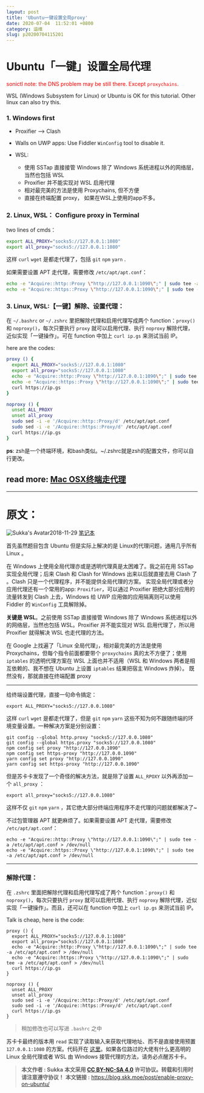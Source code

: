 ```yaml
---
layout: post
title: 'Ubuntu一键设置全局proxy'
date: 2020-07-04  11:52:01 +0800
category: 运维
slug: p20200704115201
---
```

# Ubuntu「一键」设置全局代理
<span style = 'color:red' >sonictl note: the DNS problem may be still there. Except `proxychains`. </span>

WSL (Windows Subsystem for Linux) or Ubuntu is OK for this tutorial. Other linux can also try this.

### 1. Windows first

- Proxifier --> Clash

- Walls on UWP apps: Use Fiddler `WinConfig` tool to disable it.

- WSL: 
  - 使用 SSTap 直接接管 Windows 除了 Windows 系统进程以外的网络层，当然也包括 WSL
  - Proxifier 并不能实现对 WSL 启用代理
  - 相对最完美的方法是使用 Proxychains, 但不方便
  - 直接在终端配置 proxy， 如果在WSL上使用的app不多。

### 2. Linux, WSL： Configure proxy in Terminal

 two lines of cmds：

```bash
export ALL_PROXY="socks5://127.0.0.1:1080"
export all_proxy="socks5://127.0.0.1:1080"
```

这样 `curl` `wget` 是都走代理了，包括 `git` `npm` `yarn` .

如果需要设置 APT 走代理，需要修改 `/etc/apt/apt.conf`：

```bash
echo -e "Acquire::http::Proxy \"http://127.0.0.1:1090\";" | sudo tee -a /etc/apt/apt.conf > /dev/null
echo -e "Acquire::https::Proxy \"http://127.0.0.1:1090\";" | sudo tee -a /etc/apt/apt.conf > /dev/null
```

### 3.  Linux, WSL:【一键】解除、设置代理：

在  `~/.bashrc` or `~/.zshrc` 里把解除代理和启用代理写成两个 function：`proxy()` 和 `noproxy()`，每次只要执行 `proxy` 就可以启用代理、执行 `noproxy` 解除代理，近似实现「一键操作」。可在 function 中加上 `curl ip.gs` 来测试当前 IP。

 here are the codes:

```bash
proxy () {
  export ALL_PROXY="socks5://127.0.0.1:1080"
  export all_proxy="socks5://127.0.0.1:1080"
  echo -e "Acquire::http::Proxy \"http://127.0.0.1:1090\";" | sudo tee -a /etc/apt/apt.conf > /dev/null
  echo -e "Acquire::https::Proxy \"http://127.0.0.1:1090\";" | sudo tee -a /etc/apt/apt.conf > /dev/null
  curl https://ip.gs
}

noproxy () {
  unset ALL_PROXY
  unset all_proxy
  sudo sed -i -e '/Acquire::http::Proxy/d' /etc/apt/apt.conf
  sudo sed -i -e '/Acquire::https::Proxy/d' /etc/apt/apt.conf
  curl https://ip.gs
}
```

**ps**: zsh是一个终端环境，和bash类似。~/.zshrc就是zsh的配置文件，你可以自行更改。

read more: [Mac OSX终端走代理](https://github.com/mrdulin/blog/issues/18)
 -----

-----

# 原文：

![Sukka's Avatar](https://cdn.jsdelivr.net/npm/skx@0.1.1/avatar/36x36.png)2018-11-29 [笔记本](https://blog.skk.moe/categories/笔记本/)

首先虽然题目包含 Ubuntu 但是实际上解决的是 Linux的代理问题，通用几乎所有 Linux 。

在 Windows 上使用全局代理亦或是透明代理真是太困难了。我之前在用 SSTap 实现全局代理；后来 Clash 和 Clash for Windows 出来以后就直接去用 Clash 了 。Clash 只是一个代理程序，并不能提供全局代理的方案。
实现全局代理或者分应用代理还有一个常用的app: `Proxifier`，可以通过 Proxifier 把绝大部分应用的流量转发到 Clash 上去，Windows 给 UWP 应用做的应用隔离则可以使用 Fiddler 的 `WinConfig` 工具解除掉。

**关键是 WSL**。之前使用 SSTap 直接接管 Windows 除了 Windows 系统进程以外的网络层，当然也包括 WSL。Proxifier 并不能实现对 WSL 启用代理了，所以用 Proxifier 就得解决 WSL 也走代理的方法。

在 Google 上找遍了「Linux 全局代理」，相对最完美的方法是使用 Proxychains，但每个指令前面都要带个 `proxychains` 真的太不方便了；使用 `iptables` 的透明代理方案在 WSL 上面也并不适用（WSL 和 Windows 两者是相互依赖的、我不想在 Ubuntu 上设置 `iptables` 结果把宿主 Windows 炸掉）。
既然没有，那就直接在终端配置 proxy

------

给终端设置代理，直接一句命令搞定：

```
export ALL_PROXY="socks5://127.0.0.1080"
```

这样 `curl` `wget` 是都走代理了，但是 `git` `npm` `yarn` 这些不知为何不跟随终端的环境变量设置。一种解决方案是分别设置：

```
git config --global http.proxy "socks5://127.0.0.1080"
git config --global https.proxy "socks5://127.0.0.1080"
npm config set proxy "http://127.0.0.1090"
npm config set https-proxy "http://127.0.0.1090"
yarn config set proxy "http://127.0.0.1090"
yarn config set https-proxy "http://127.0.0.1090"
```

但是苏卡卡发现了一个奇怪的解决方法，就是除了设置 `ALL_RPOXY` 以外再添加一个 `all_proxy` ：

```
export all_proxy="socks5://127.0.0.1080"
```

这样不仅 `git` `npm` `yarn` ，其它绝大部分终端应用程序不走代理的问题就都解决了~

不过包管理器 APT 就更麻烦了。如果需要设置 APT 走代理，需要修改 `/etc/apt/apt.conf`：

```
echo -e "Acquire::http::Proxy \"http://127.0.0.1:1090\";" | sudo tee -a /etc/apt/apt.conf > /dev/null
echo -e "Acquire::https::Proxy \"http://127.0.0.1:1090\";" | sudo tee -a /etc/apt/apt.conf > /dev/null
```

------
### 解除代理：
在 `.zshrc` 里面把解除代理和启用代理写成了两个 function：`proxy()` 和 `noproxy()`，每次只要执行 `proxy` 就可以启用代理、执行 `noproxy` 解除代理，近似实现「一键操作」。而且，还可以在 function 中加上 `curl ip.gs` 来测试当前 IP。

Talk is cheap, here is the code:

```
proxy () {
  export ALL_PROXY="socks5://127.0.0.1:1080"
  export all_proxy="socks5://127.0.0.1:1080"
  echo -e "Acquire::http::Proxy \"http://127.0.0.1:1090\";" | sudo tee -a /etc/apt/apt.conf > /dev/null
  echo -e "Acquire::https::Proxy \"http://127.0.0.1:1090\";" | sudo tee -a /etc/apt/apt.conf > /dev/null
  curl https://ip.gs
}

noproxy () {
  unset ALL_PROXY
  unset all_proxy
  sudo sed -i -e '/Acquire::http::Proxy/d' /etc/apt/apt.conf
  sudo sed -i -e '/Acquire::https::Proxy/d' /etc/apt/apt.conf
  curl https://ip.gs
}
```

> 稍加修改也可以写进 `.bashrc` 之中

苏卡卡最终的版本用 `read` 实现了读取输入来获取代理地址、而不是直接使用预置 `127.0.0.1:1080` 的方案。代码开在 [这里](https://github.com/SukkaW/dotfiles/blob/master/_zshrc/proxy.rc)。如果各位路过的大佬有什么更高明的 Linux 全局代理或者 WSL 由 Windows 接管代理的方法，请务必点醒苏卡卡。

> **本文作者 : Sukka**
> **本文采用 [CC BY-NC-SA 4.0](https://creativecommons.org/licenses/by-nc-sa/4.0/deed.zh) 许可协议。转载和引用时请注意遵守协议！**
> **本文链接 :** https://blog.skk.moe/post/enable-proxy-on-ubuntu/